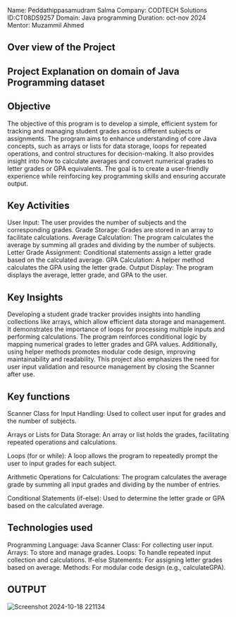 Name: Peddathippasamudram Salma
Company: CODTECH Solutions
ID:CT08DS9257
Domain: Java programming
Duration: oct-nov 2024
Mentor: Muzammil Ahmed

## Over view of the Project 

## Project Explanation on domain of Java Programming dataset 

## Objective
The objective of this program is to develop a simple, efficient system for tracking and managing student grades across different subjects or assignments. The program aims to enhance understanding of core Java concepts, such as arrays or lists for data storage, loops for repeated operations, and control structures for decision-making. It also provides insight into how to calculate averages and convert numerical grades to letter grades or GPA equivalents. The goal is to create a user-friendly experience while reinforcing key programming skills and ensuring accurate output.

## Key Activities 
User Input:
The user provides the number of subjects and the corresponding grades.
Grade Storage:
Grades are stored in an array to facilitate calculations.
Average Calculation:
The program calculates the average by summing all grades and dividing by the number of subjects.
Letter Grade Assignment:
Conditional statements assign a letter grade based on the calculated average.
GPA Calculation:
A helper method calculates the GPA using the letter grade.
Output Display:
The program displays the average, letter grade, and GPA to the user.

## Key Insights
Developing a student grade tracker provides insights into handling collections like arrays, which allow efficient data storage and management. It demonstrates the importance of loops for processing multiple inputs and performing calculations. The program reinforces conditional logic by mapping numerical grades to letter grades and GPA values. Additionally, using helper methods promotes modular code design, improving maintainability and readability. This project also emphasizes the need for user input validation and resource management by closing the Scanner after use.

## Key functions 
Scanner Class for Input Handling:
Used to collect user input for grades and the number of subjects.

Arrays or Lists for Data Storage:
An array or list holds the grades, facilitating repeated operations and calculations.

Loops (for or while):
A loop allows the program to repeatedly prompt the user to input grades for each subject.

Arithmetic Operations for Calculations:
The program calculates the average grade by summing all input grades and dividing by the number of entries.

Conditional Statements (if-else):
Used to determine the letter grade or GPA based on the calculated average.

## Technologies used 
Programming Language: Java
Scanner Class: For collecting user input.
Arrays: To store and manage grades.
Loops: To handle repeated input collection and calculations.
If-else Statements: For assigning letter grades based on average.
Methods: For modular code design (e.g., calculateGPA).

## OUTPUT
![Screenshot 2024-10-18 221134](https://github.com/user-attachments/assets/eda3807a-4f1d-458e-bf4a-c0c6329d7865)

